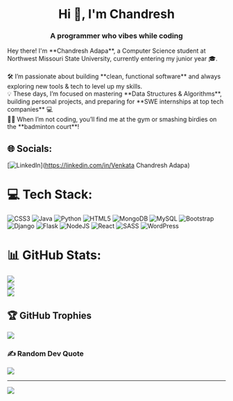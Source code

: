 <h1 align="center">Hi 👋, I'm Chandresh</h1>
<h3 align="center">A programmer who vibes while coding</h3>
Hey there! I'm **Chandresh Adapa**, a Computer Science student at Northwest Missouri State University, currently entering my junior year 🎓.<br><br>🛠️ I’m passionate about building **clean, functional software** and always exploring new tools & tech to level up my skills.  <br>💡 These days, I’m focused on mastering **Data Structures & Algorithms**, building personal projects, and preparing for **SWE internships at top tech companies** 💻  <br>🏋️‍♂️ When I’m not coding, you’ll find me at the gym or smashing birdies on the **badminton court**!<br>


## 🌐 Socials:
[![LinkedIn](https://img.shields.io/badge/LinkedIn-%230077B5.svg?logo=linkedin&logoColor=white)](https://linkedin.com/in/Venkata Chandresh Adapa) 

# 💻 Tech Stack:
![CSS3](https://img.shields.io/badge/css3-%231572B6.svg?style=for-the-badge&logo=css3&logoColor=white) ![Java](https://img.shields.io/badge/java-%23ED8B00.svg?style=for-the-badge&logo=openjdk&logoColor=white) ![Python](https://img.shields.io/badge/python-3670A0?style=for-the-badge&logo=python&logoColor=ffdd54) ![HTML5](https://img.shields.io/badge/html5-%23E34F26.svg?style=for-the-badge&logo=html5&logoColor=white) ![MongoDB](https://img.shields.io/badge/MongoDB-%234ea94b.svg?style=for-the-badge&logo=mongodb&logoColor=white) ![MySQL](https://img.shields.io/badge/mysql-4479A1.svg?style=for-the-badge&logo=mysql&logoColor=white) ![Bootstrap](https://img.shields.io/badge/bootstrap-%238511FA.svg?style=for-the-badge&logo=bootstrap&logoColor=white) ![Django](https://img.shields.io/badge/django-%23092E20.svg?style=for-the-badge&logo=django&logoColor=white) ![Flask](https://img.shields.io/badge/flask-%23000.svg?style=for-the-badge&logo=flask&logoColor=white) ![NodeJS](https://img.shields.io/badge/node.js-6DA55F?style=for-the-badge&logo=node.js&logoColor=white) ![React](https://img.shields.io/badge/react-%2320232a.svg?style=for-the-badge&logo=react&logoColor=%2361DAFB) ![SASS](https://img.shields.io/badge/SASS-hotpink.svg?style=for-the-badge&logo=SASS&logoColor=white) ![WordPress](https://img.shields.io/badge/WordPress-%23117AC9.svg?style=for-the-badge&logo=WordPress&logoColor=white)
# 📊 GitHub Stats:
![](https://github-readme-stats.vercel.app/api?username=VenkataChandresh&theme=calm&hide_border=false&include_all_commits=false&count_private=false)<br/>
![](https://nirzak-streak-stats.vercel.app/?user=VenkataChandresh&theme=calm&hide_border=false)<br/>
![](https://github-readme-stats.vercel.app/api/top-langs/?username=VenkataChandresh&theme=calm&hide_border=false&include_all_commits=false&count_private=false&layout=compact)

## 🏆 GitHub Trophies
![](https://github-profile-trophy.vercel.app/?username=VenkataChandresh&theme=radical&no-frame=false&no-bg=true&margin-w=4)

### ✍️ Random Dev Quote
![](https://quotes-github-readme.vercel.app/api?type=horizontal&theme=radical)

---
[![](https://visitcount.itsvg.in/api?id=VenkataChandresh&icon=0&color=0)](https://visitcount.itsvg.in)

<!-- Proudly created with GPRM ( https://gprm.itsvg.in ) -->
